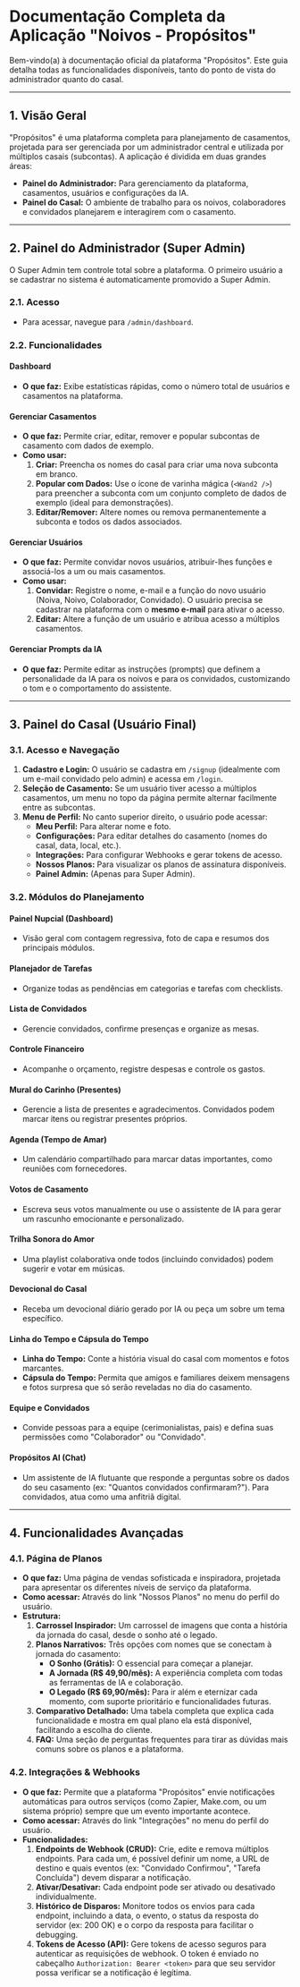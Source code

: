 # Documentação Completa da Aplicação "Noivos - Propósitos"

Bem-vindo(a) à documentação oficial da plataforma "Propósitos". Este guia detalha todas as funcionalidades disponíveis, tanto do ponto de vista do administrador quanto do casal.

---

## 1. Visão Geral

"Propósitos" é uma plataforma completa para planejamento de casamentos, projetada para ser gerenciada por um administrador central e utilizada por múltiplos casais (subcontas). A aplicação é dividida em duas grandes áreas:

-   **Painel do Administrador:** Para gerenciamento da plataforma, casamentos, usuários e configurações da IA.
-   **Painel do Casal:** O ambiente de trabalho para os noivos, colaboradores e convidados planejarem e interagirem com o casamento.

---

## 2. Painel do Administrador (Super Admin)

O Super Admin tem controle total sobre a plataforma. O primeiro usuário a se cadastrar no sistema é automaticamente promovido a Super Admin.

### 2.1. Acesso

-   Para acessar, navegue para `/admin/dashboard`.

### 2.2. Funcionalidades

#### **Dashboard**

-   **O que faz:** Exibe estatísticas rápidas, como o número total de usuários e casamentos na plataforma.

#### **Gerenciar Casamentos**

-   **O que faz:** Permite criar, editar, remover e popular subcontas de casamento com dados de exemplo.
-   **Como usar:**
    1.  **Criar:** Preencha os nomes do casal para criar uma nova subconta em branco.
    2.  **Popular com Dados:** Use o ícone de varinha mágica (`<Wand2 />`) para preencher a subconta com um conjunto completo de dados de exemplo (ideal para demonstrações).
    3.  **Editar/Remover:** Altere nomes ou remova permanentemente a subconta e todos os dados associados.

#### **Gerenciar Usuários**

-   **O que faz:** Permite convidar novos usuários, atribuir-lhes funções e associá-los a um ou mais casamentos.
-   **Como usar:**
    1.  **Convidar:** Registre o nome, e-mail e a função do novo usuário (Noiva, Noivo, Colaborador, Convidado). O usuário precisa se cadastrar na plataforma com o **mesmo e-mail** para ativar o acesso.
    2.  **Editar:** Altere a função de um usuário e atribua acesso a múltiplos casamentos.

#### **Gerenciar Prompts da IA**

-   **O que faz:** Permite editar as instruções (prompts) que definem a personalidade da IA para os noivos e para os convidados, customizando o tom e o comportamento do assistente.

---

## 3. Painel do Casal (Usuário Final)

### 3.1. Acesso e Navegação

1.  **Cadastro e Login:** O usuário se cadastra em `/signup` (idealmente com um e-mail convidado pelo admin) e acessa em `/login`.
2.  **Seleção de Casamento:** Se um usuário tiver acesso a múltiplos casamentos, um menu no topo da página permite alternar facilmente entre as subcontas.
3.  **Menu de Perfil:** No canto superior direito, o usuário pode acessar:
    -   **Meu Perfil:** Para alterar nome e foto.
    -   **Configurações:** Para editar detalhes do casamento (nomes do casal, data, local, etc.).
    -   **Integrações:** Para configurar Webhooks e gerar tokens de acesso.
    -   **Nossos Planos:** Para visualizar os planos de assinatura disponíveis.
    -   **Painel Admin:** (Apenas para Super Admin).

### 3.2. Módulos do Planejamento

#### **Painel Nupcial (Dashboard)**

-   Visão geral com contagem regressiva, foto de capa e resumos dos principais módulos.

#### **Planejador de Tarefas**

-   Organize todas as pendências em categorias e tarefas com checklists.

#### **Lista de Convidados**

-   Gerencie convidados, confirme presenças e organize as mesas.

#### **Controle Financeiro**

-   Acompanhe o orçamento, registre despesas e controle os gastos.

#### **Mural do Carinho (Presentes)**

-   Gerencie a lista de presentes e agradecimentos. Convidados podem marcar itens ou registrar presentes próprios.

#### **Agenda (Tempo de Amar)**

-   Um calendário compartilhado para marcar datas importantes, como reuniões com fornecedores.

#### **Votos de Casamento**

-   Escreva seus votos manualmente ou use o assistente de IA para gerar um rascunho emocionante e personalizado.

#### **Trilha Sonora do Amor**

-   Uma playlist colaborativa onde todos (incluindo convidados) podem sugerir e votar em músicas.

#### **Devocional do Casal**

-   Receba um devocional diário gerado por IA ou peça um sobre um tema específico.

#### **Linha do Tempo e Cápsula do Tempo**
-   **Linha do Tempo:** Conte a história visual do casal com momentos e fotos marcantes.
-   **Cápsula do Tempo:** Permita que amigos e familiares deixem mensagens e fotos surpresa que só serão reveladas no dia do casamento.

#### **Equipe e Convidados**

-   Convide pessoas para a equipe (cerimonialistas, pais) e defina suas permissões como "Colaborador" ou "Convidado".

#### **Propósitos AI (Chat)**

-   Um assistente de IA flutuante que responde a perguntas sobre os dados do seu casamento (ex: "Quantos convidados confirmaram?"). Para convidados, atua como uma anfitriã digital.

---

## 4. Funcionalidades Avançadas

### 4.1. Página de Planos

-   **O que faz:** Uma página de vendas sofisticada e inspiradora, projetada para apresentar os diferentes níveis de serviço da plataforma.
-   **Como acessar:** Através do link "Nossos Planos" no menu do perfil do usuário.
-   **Estrutura:**
    1.  **Carrossel Inspirador:** Um carrossel de imagens que conta a história da jornada do casal, desde o sonho até o legado.
    2.  **Planos Narrativos:** Três opções com nomes que se conectam à jornada do casamento:
        -   **O Sonho (Grátis):** O essencial para começar a planejar.
        -   **A Jornada (R$ 49,90/mês):** A experiência completa com todas as ferramentas de IA e colaboração.
        -   **O Legado (R$ 69,90/mês):** Para ir além e eternizar cada momento, com suporte prioritário e funcionalidades futuras.
    3.  **Comparativo Detalhado:** Uma tabela completa que explica cada funcionalidade e mostra em qual plano ela está disponível, facilitando a escolha do cliente.
    4.  **FAQ:** Uma seção de perguntas frequentes para tirar as dúvidas mais comuns sobre os planos e a plataforma.
    
### 4.2. Integrações & Webhooks

-   **O que faz:** Permite que a plataforma "Propósitos" envie notificações automáticas para outros serviços (como Zapier, Make.com, ou um sistema próprio) sempre que um evento importante acontece.
-   **Como acessar:** Através do link "Integrações" no menu do perfil do usuário.
-   **Funcionalidades:**
    1.  **Endpoints de Webhook (CRUD):** Crie, edite e remova múltiplos endpoints. Para cada um, é possível definir um nome, a URL de destino e quais eventos (ex: "Convidado Confirmou", "Tarefa Concluída") devem disparar a notificação.
    2.  **Ativar/Desativar:** Cada endpoint pode ser ativado ou desativado individualmente.
    3.  **Histórico de Disparos:** Monitore todos os envios para cada endpoint, incluindo a data, o evento, o status da resposta do servidor (ex: 200 OK) e o corpo da resposta para facilitar o debugging.
    4.  **Tokens de Acesso (API):** Gere tokens de acesso seguros para autenticar as requisições de webhook. O token é enviado no cabeçalho `Authorization: Bearer <token>` para que seu servidor possa verificar se a notificação é legítima.
